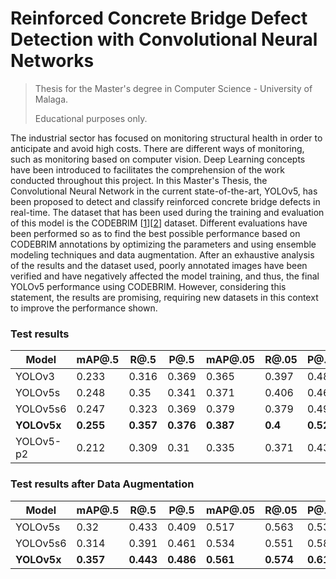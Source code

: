 # Reinforced Concrete Bridge Defect Detection with Convolutional Neural Networks

> Thesis for the Master's degree in Computer Science - University of Malaga.
>
> Educational purposes only.

The industrial sector has focused on monitoring structural health in order to anticipate and avoid high costs.
There are different ways of monitoring, such as monitoring based on computer vision.
Deep Learning concepts have been introduced to facilitates the comprehension of the work conducted throughout this project.
In this Master's Thesis, the Convolutional Neural Network in the current state-of-the-art, YOLOv5, has been proposed to detect and classify reinforced concrete bridge defects in real-time.
The dataset that has been used during the training and evaluation of this model is the CODEBRIM [[1]][[2]] dataset.
Different evaluations have been performed so as to find the best possible performance based on CODEBRIM annotations by optimizing the parameters and using ensemble modeling techniques and data augmentation.
After an exhaustive analysis of the results and the dataset used, poorly annotated images have been verified and have negatively affected the model training, and thus, the final YOLOv5 performance using CODEBRIM. However, considering this statement, the results are promising, requiring new datasets in this context to improve the performance shown.

### Test results

|Model |mAP@.5  | R@.5 | P@.5 | mAP@.05 | R@.05 | P@.05 | msec/image |
--- | --- | --- | --- | --- | --- | --- | --- 
|YOLOv3| 0.233 | 0.316 | 0.369 | 0.365 | 0.397 | 0.489 | 43.8 |
|YOLOv5s| 0.248 | 0.35 | 0.341 | 0.371 | 0.406 | 0.469 | 20.2 |
|YOLOv5s6| 0.247 | 0.323 | 0.369 | 0.379 | 0.379 | 0.494 | **17.7** |
| **YOLOv5x** | **0.255** | **0.357** | **0.376** | **0.387** | **0.4**  | **0.527** | 66.3 |
|YOLOv5-p2| 0.212 | 0.309 | 0.31 | 0.335 | 0.371 | 0.431 | 41.10 |

### Test results after Data Augmentation

|Model |mAP@.5  | R@.5 | P@.5 | mAP@.05 | R@.05 | P@.05 |
--- | --- | --- | --- | --- | --- | --- 
|YOLOv5s| 0.32 | 0.433 | 0.409 | 0.517 | 0.563 | 0.536 |
|YOLOv5s6| 0.314 | 0.391 | 0.461 | 0.534 | 0.551 | 0.584 |
| **YOLOv5x** | **0.357** | **0.443** | **0.486** | **0.561** | **0.574**  | **0.614** |

[1]: https://github.com/MrtnMndt/meta-learning-CODEBRIM
[2]: https://arxiv.org/abs/1904.08486